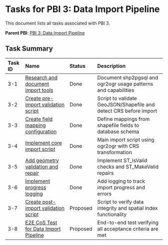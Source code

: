 # Tasks for PBI 3: Data Import Pipeline

This document lists all tasks associated with PBI 3.

**Parent PBI**: [PBI 3: Data Import Pipeline](./prd.md)

## Task Summary

| Task ID | Name                                                          | Status   | Description                                                       |
| :------ | :------------------------------------------------------------ | :------- | :---------------------------------------------------------------- |
| 3-1     | [Research and document import tools](./3-1.md)                | Done     | Document shp2pgsql and ogr2ogr usage patterns and capabilities   |
| 3-2     | [Create pre-import validation script](./3-2.md)               | Done     | Script to validate GeoJSON/Shapefile and detect CRS before import |
| 3-3     | [Create field mapping configuration](./3-3.md)                | Done     | Define mappings from shapefile fields to database schema         |
| 3-4     | [Implement core import script](./3-4.md)                      | Done       | Main import script using ogr2ogr with CRS transformation       |
| 3-5     | [Add geometry validation and repair](./3-5.md)                | Done     | Implement ST_IsValid checks and ST_MakeValid repairs             |
| 3-6     | [Implement progress logging](./3-6.md)                        | Done     | Add logging to track import progress and errors                  |
| 3-7     | [Create post-import validation script](./3-7.md)              | Proposed | Script to verify data integrity and spatial index functionality  |
| 3-8     | [E2E CoS Test for Data Import Pipeline](./3-8.md)            | Proposed | End-to-end test verifying all acceptance criteria are met        |
